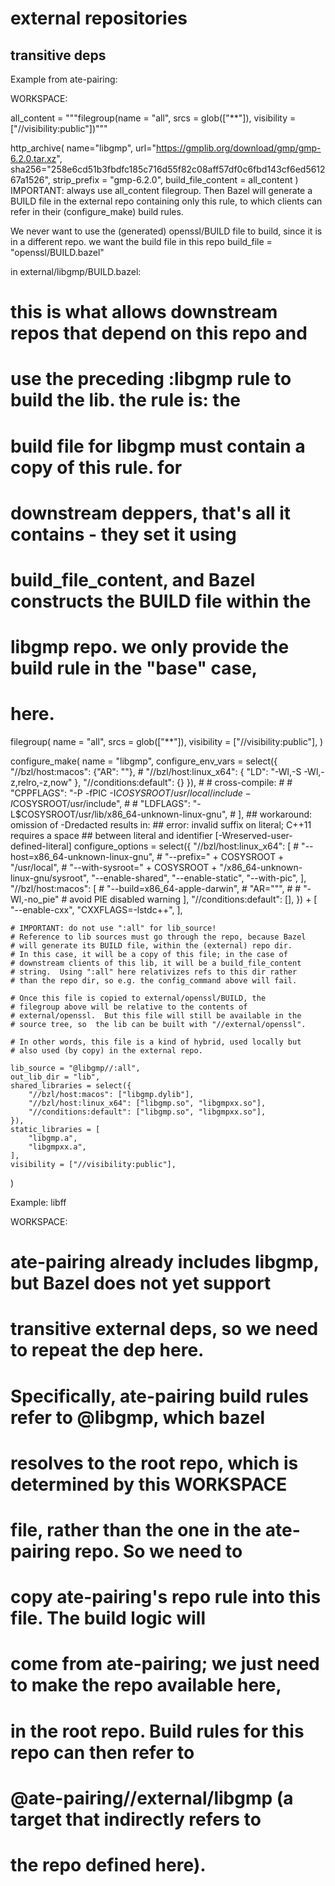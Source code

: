 # external repositories


## transitive deps

Example from ate-pairing:

WORKSPACE:

all_content = """filegroup(name = "all", srcs = glob(["**"]), visibility = ["//visibility:public"])"""

http_archive( name="libgmp",
    url="https://gmplib.org/download/gmp/gmp-6.2.0.tar.xz",
    sha256="258e6cd51b3fbdfc185c716d55f82c08aff57df0c6fbd143cf6ed561267a1526",
    strip_prefix = "gmp-6.2.0", build_file_content = all_content )
    IMPORTANT: always use all_content filegroup. Then Bazel will
    generate a BUILD file in the external repo containing only this
    rule, to which clients can refer in their (configure_make) build rules.

We never want to use the (generated) openssl/BUILD file to build,
    since it is in a different repo. we want the build file in this
    repo build_file = "openssl/BUILD.bazel"


in external/libgmp/BUILD.bazel:

# this is what allows downstream repos that depend on this repo and
# use the preceding :libgmp rule to build the lib.  the rule is: the
# build file for libgmp must contain a copy of this rule. for
# downstream deppers, that's all it contains - they set it using
# build_file_content, and Bazel constructs the BUILD file within the
# libgmp repo.  we only provide the build rule in the "base" case,
# here.

filegroup(
    name = "all",
    srcs = glob(["**"]),
    visibility = ["//visibility:public"],
)

configure_make(
    name = "libgmp",
    configure_env_vars = select({
        "//bzl/host:macos": {"AR": ""},
        # "//bzl/host:linux_x64": { "LD": "-Wl,-S -Wl,-z,relro,-z,now" },
        "//conditions:default": {}
    }),
    #     # cross-compile:
    #     # "CPPFLAGS": "-P -fPIC -I$COSYSROOT/usr/local/include -I$COSYSROOT/usr/include",
    #     # "LDFLAGS": "-L$COSYSROOT/usr/lib/x86_64-unknown-linux-gnu",
    # ],
    ## workaround: omission of -Dredacted results in:
    ## error: invalid suffix on literal; C++11 requires a space
    ## between literal and identifier [-Wreserved-user-defined-literal]
    configure_options = select({
        "//bzl/host:linux_x64": [
            # "--host=x86_64-unknown-linux-gnu",
            # "--prefix=" + COSYSROOT + "/usr/local",
            # "--with-sysroot=" + COSYSROOT + "/x86_64-unknown-linux-gnu/sysroot",
            "--enable-shared",
            "--enable-static",
            "--with-pic",
        ],
        "//bzl/host:macos": [
            # "--build=x86_64-apple-darwin",
            # "AR=\"\"",
            # # "-Wl,-no_pie" # avoid PIE disabled warning
        ],
        "//conditions:default": [],
    }) + [
        "--enable-cxx",
        "CXXFLAGS=-lstdc++",
    ],


    # IMPORTANT: do not use ":all" for lib_source!
    # Reference to lib sources must go through the repo, because Bazel
    # will generate its BUILD file, within the (external) repo dir.
    # In this case, it will be a copy of this file; in the case of
    # downstream clients of this lib, it will be a build_file_content
    # string.  Using ":all" here relativizes refs to this dir rather
    # than the repo dir, so e.g. the config_command above will fail.
    
    # Once this file is copied to external/openssl/BUILD, the
    # filegroup above will be relative to the contents of
    # external/openssl.  But this file will still be available in the
    # source tree, so  the lib can be built with "//external/openssl".

    # In other words, this file is a kind of hybrid, used locally but
    # also used (by copy) in the external repo.

    lib_source = "@libgmp//:all",
    out_lib_dir = "lib",
    shared_libraries = select({
        "//bzl/host:macos": ["libgmp.dylib"],
        "//bzl/host:linux_x64": ["libgmp.so", "libgmpxx.so"],
        "//conditions:default": ["libgmp.so", "libgmpxx.so"],
    }),
    static_libraries = [
        "libgmp.a",
        "libgmpxx.a",
    ],
    visibility = ["//visibility:public"],
)

Example: libff

WORKSPACE:

# ate-pairing already includes libgmp, but Bazel does not yet support
# transitive external deps, so we need to repeat the dep here.
# Specifically, ate-pairing build rules refer to @libgmp, which bazel
# resolves to the root repo, which is determined by this WORKSPACE
# file, rather than the one in the ate-pairing repo. So we need to
# copy ate-pairing's repo rule into this file.  The build logic will
# come from ate-pairing; we just need to make the repo available here,
# in the root repo.  Build rules for this repo can then refer to
# @ate-pairing//external/libgmp (a target that indirectly refers to
# the repo defined here).
